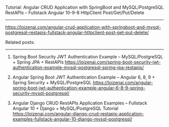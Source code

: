 Tutorial: Angular CRUD Application with SpringBoot and MySQL/PostgreSQL RestAPIs – Fullstack Angular 10-9-8 HttpClient Post/Get/Put/Delete
***
https://loizenai.com/angular-crud-application-with-springboot-and-mysql-postgresql-restapis-fullstack-angular-httpclient-post-get-put-delete/

Related posts:
***
1. Spring Boot Security JWT Authentication Example – MySQL/PostgreSQL + Spring JPA + RestAPIs
https://loizenai.com/spring-boot-security-jwt-authentication-example-mysql-postgresql-spring-jpa-restapis/

2. Angular Spring Boot JWT Authentication Example – Angular 6, 8, 9 + Spring Security + MySQL/PostgreSQL
https://loizenai.com/angular-spring-boot-jwt-authentication-example-angular-6-8-9-spring-security-mysql-postgresql/

3. Angular Django CRUD RestAPIs Application Examples – Fullstack Angular 10 + Django + MySQL/PostgreSQL Tutorial
https://loizenai.com/angular-django-crud-restapis-application-examples-fullstack-angular-10-django-mysql-postgresql/
